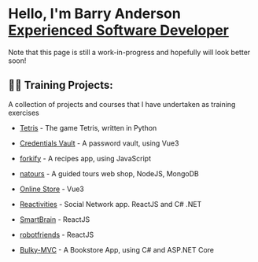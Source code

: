 <h1>Hello, I'm Barry Anderson</br><a href="https://www.linkedin.com/in/Barry-Fraser-Anderson/">Experienced Software Developer</a></h1>

Note that this page is still a work-in-progress and hopefully will look better soon!

<h2>👨‍💻 Training Projects:</h2>
A collection of projects and courses that I have undertaken as training exercises

  - [Tetris](https://github.com/Barry-Fraser-Anderson/Tetris) - The game Tetris, written in Python
  - [Credentials Vault](https://github.com/Barry-Fraser-Anderson/MyCreds) - A password vault, using Vue3
  - [forkify](https://github.com/Barry-Fraser-Anderson/forkify) - A recipes app, using JavaScript
  - [natours](https://github.com/Barry-Fraser-Anderson/natours) - A guided tours web shop, NodeJS, MongoDB

 
  - [Online Store](https://github.com/Barry-Fraser-Anderson/VueJs3-Mk2) - Vue3

  - [Reactivities](https://github.com/Barry-Fraser-Anderson/Reactivities) - Social Network app. ReactJS and C# .NET 
  - [SmartBrain](https://github.com/Barry-Fraser-Anderson/SmartBrain) - ReactJS
  - [robotfriends](https://github.com/Barry-Fraser-Anderson/robotfriends) - ReactJS

  - [Bulky-MVC](https://github.com/Barry-Fraser-Anderson/Bulky-MVC) - A Bookstore App, using C# and ASP.NET Core
  
<!--
**joshmadakor1/joshmadakor1** is a ✨ _special_ ✨ repository because its `README.md` (this file) appears on your GitHub profile.

Here are some ideas to get you started:

- 🔭 I’m currently working on ...
- 🌱 I’m currently learning ...
- 👯 I’m looking to collaborate on ...
- 🤔 I’m looking for help with ...
- 💬 Ask me about ...
- 📫 How to reach me: ...
- 😄 Pronouns: ...
- ⚡ Fun fact: ...
-->
